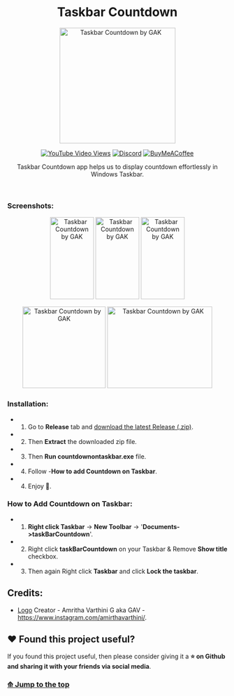 <div align="center">
<h1>Taskbar Countdown</h1>
<p align="center">

<a  href="https://user-images.githubusercontent.com/49812701/188447832-6a78cffa-636c-4e4f-8512-6b787c0ad8dd.png" ><img  width="265" height="265" alt="Taskbar Countdown by GAK" title="Taskbar Countdown" src="https://user-images.githubusercontent.com/49812701/188447832-6a78cffa-636c-4e4f-8512-6b787c0ad8dd.png"></a>
</p>
 
 <div align="center">
<a href="https://www.youtube.com/playlist?list=PLwfmXAeVRyvkiFj_kyodNsd2uUa-0yrAG"><img alt="YouTube Video Views" src="https://img.shields.io/youtube/views/HbqW0zCIZYg?style=social"></a> <a href="https://discord.gg/SMJ44xQz7p"><img alt="Discord" src="https://img.shields.io/discord/866341547042013244?color=%235465DE&label=Discord&logo=discord&logoColor=white"></a> <a href="https://www.buymeacoffee.com/ArvinthKrishna"><img alt="BuyMeACoffee" src="https://badgen.net/badge/icon/buymeacoffee?icon=buymeacoffee&label"></a>
</div>
 
Taskbar Countdown app helps us to display countdown effortlessly in Windows Taskbar.
 
</div>
 
 <br>
 
 ### Screenshots:
 
 
<p align="center">
  <img  width="100" height="187.5"  alt="Taskbar Countdown by GAK" title="Takbar_Countdown - Home Screen" src="https://user-images.githubusercontent.com/49812701/188782573-c4ad50c5-3661-4ef7-ae22-87d5b9b58760.png">
  <img  width="100" height="187.5"  alt="Taskbar Countdown by GAK" title="Taskbar_Countdown - Countdown Adder Screen" src="https://user-images.githubusercontent.com/49812701/188782669-56a57458-e720-4bac-9ab6-01476ce337e6.png">
  <img  width="100" height="187.5"  alt="Taskbar Countdown by GAK" title="Taskbar_Countdown - Settings Screen" src="https://user-images.githubusercontent.com/49812701/188782765-e5e69f1c-3780-40b1-8d2e-5481e60c02b0.png">

 
<p align="center">
  <img  width="190" height="187.5"  alt="Taskbar Countdown by GAK" title="Taskbar_Countdown - System Tray" src="https://user-images.githubusercontent.com/49812701/188798136-787d6bc6-8d05-458d-8663-431d07184ca9.png">
  <img  width="240" height="187.5"  alt="Taskbar Countdown by GAK" title="Taskbar_Countdown - Countdown on Taskbar + System Tray" src="https://user-images.githubusercontent.com/49812701/188794333-0170dbd1-830a-4d0e-8b02-ebce4e36ea97.png">
</p>
  
  
  ### Installation:
  
 * 1) Go to **Release** tab and [download the latest Release (.zip)](https://github.com/Arvinth-Krishna/taskbar-countdown/releases/download/v1.0.0/countdown_taskbar_v1.0.0.zip).
 * 2) Then **Extract** the downloaded zip file.
 * 3) Then **Run countdownontaskbar.exe** file.
 * 4) Follow -**How to add Countdown on Taskbar**.
 * 4) Enjoy 🥳.

  ### How to Add Countdown on Taskbar:
  
 * 1) **Right click Taskbar** -> **New Toolbar** -> '**Documents->taskBarCountdown**'.
 * 2) Right click **taskBarCountdown** on your Taskbar & Remove **Show title** checkbox.
 * 3) Then again Right click **Taskbar** and click **Lock the taskbar**.
 

## Credits:

* [Logo](https://github.com/Arvinth-Krishna/taskbar-countdown#taskbar-countdown) Creator - Amritha Varthini G aka GAV - https://www.instagram.com/amirthavarthini/.


## ❤️ Found this project useful?
If you found this project useful, then please consider giving it a **⭐ on Github and sharing it with your friends via social media**.


### [⟰ Jump to the top](https://github.com/Arvinth-Krishna/taskbar-countdown#taskbar-countdown)
